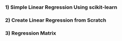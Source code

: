 ### 1) Simple Linear Regression Using scikit-learn
### 2) Create Linear Regression from Scratch
### 3) Regression Matrix
